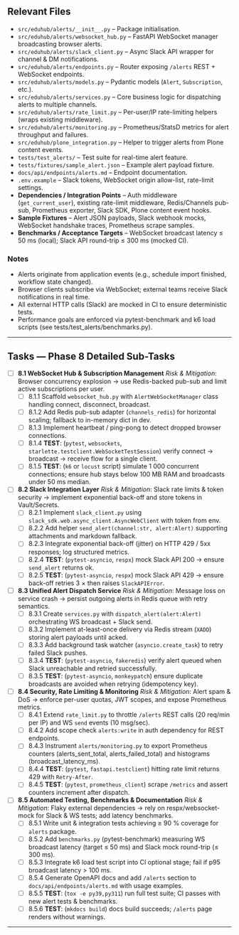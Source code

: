 ## Relevant Files

- `src/eduhub/alerts/__init__.py` – Package initialisation.
- `src/eduhub/alerts/websocket_hub.py` – FastAPI WebSocket manager broadcasting browser alerts.
- `src/eduhub/alerts/slack_client.py` – Async Slack API wrapper for channel & DM notifications.
- `src/eduhub/alerts/endpoints.py` – Router exposing `/alerts` REST + WebSocket endpoints.
- `src/eduhub/alerts/models.py` – Pydantic models (`Alert`, `Subscription`, etc.).
- `src/eduhub/alerts/services.py` – Core business logic for dispatching alerts to multiple channels.
- `src/eduhub/alerts/rate_limit.py` – Per-user/IP rate-limiting helpers (wraps existing middleware).
- `src/eduhub/alerts/monitoring.py` – Prometheus/StatsD metrics for alert throughput and failures.
- `src/eduhub/plone_integration.py` – Helper to trigger alerts from Plone content events.
- `tests/test_alerts/` – Test suite for real-time alert feature.
- `tests/fixtures/sample_alert.json` – Example alert payload fixture.
- `docs/api/endpoints/alerts.md` – Endpoint documentation.
- `.env.example` – Slack tokens, WebSocket origin allow-list, rate-limit settings.
- **Dependencies / Integration Points** – Auth middleware (`get_current_user`), existing rate-limit middleware, Redis/Channels pub-sub, Prometheus exporter, Slack SDK, Plone content event hooks.
- **Sample Fixtures** – Alert JSON payloads, Slack webhook mocks, WebSocket handshake traces, Prometheus scrape samples.
- **Benchmarks / Acceptance Targets** – WebSocket broadcast latency ≤ 50 ms (local); Slack API round-trip ≤ 300 ms (mocked CI).

### Notes

- Alerts originate from application events (e.g., schedule import finished, workflow state changed).
- Browser clients subscribe via WebSocket; external teams receive Slack notifications in real time.
- All external HTTP calls (Slack) are mocked in CI to ensure deterministic tests.
- Performance goals are enforced via pytest-benchmark and k6 load scripts (see tests/test_alerts/benchmarks.py).

---

## Tasks — Phase 8 Detailed Sub-Tasks

- [ ] **8.1 WebSocket Hub & Subscription Management**
  _Risk & Mitigation_: Browser concurrency explosion → use Redis-backed pub-sub and limit active subscriptions per user.
  - [ ] 8.1.1 Scaffold `websocket_hub.py` with `AlertWebSocketManager` class handling connect, disconnect, broadcast.
  - [ ] 8.1.2 Add Redis pub-sub adapter (`channels_redis`) for horizontal scaling; fallback to in-memory dict in dev.
  - [ ] 8.1.3 Implement heartbeat / ping-pong to detect dropped browser connections.
  - [ ] 8.1.4 **TEST**: (`pytest`, `websockets`, `starlette.testclient.WebSocketTestSession`) verify connect → broadcast → receive flow for a single client.
  - [ ] 8.1.5 **TEST**: (`k6` or `locust` script) simulate 1 000 concurrent connections; ensure hub stays below 100 MB RAM and broadcasts under 50 ms median.

- [ ] **8.2 Slack Integration Layer**
  _Risk & Mitigation_: Slack rate limits & token security → implement exponential back-off and store tokens in Vault/Secrets.
  - [ ] 8.2.1 Implement `slack_client.py` using `slack_sdk.web.async_client.AsyncWebClient` with token from env.
  - [ ] 8.2.2 Add helper `send_alert(channel:str, alert:Alert)` supporting attachments and markdown fallback.
  - [ ] 8.2.3 Integrate exponential back-off (jitter) on HTTP 429 / 5xx responses; log structured metrics.
  - [ ] 8.2.4 **TEST**: (`pytest-asyncio`, `respx`) mock Slack API 200 → ensure `send_alert` returns ok.
  - [ ] 8.2.5 **TEST**: (`pytest-asyncio`, `respx`) mock Slack API 429 → ensure back-off retries 3 × then raises `SlackAPIError`.

- [ ] **8.3 Unified Alert Dispatch Service**
  _Risk & Mitigation_: Message loss on service crash → persist outgoing alerts in Redis queue with retry semantics.
  - [ ] 8.3.1 Create `services.py` with `dispatch_alert(alert:Alert)` orchestrating WS broadcast + Slack send.
  - [ ] 8.3.2 Implement at-least-once delivery via Redis stream (`XADD`) storing alert payloads until acked.
  - [ ] 8.3.3 Add background task watcher (`asyncio.create_task`) to retry failed Slack pushes.
  - [ ] 8.3.4 **TEST**: (`pytest-asyncio`, `fakeredis`) verify alert queued when Slack unreachable and retried successfully.
  - [ ] 8.3.5 **TEST**: (`pytest-asyncio`, `monkeypatch`) ensure duplicate broadcasts are avoided when retrying (idempotency key).

- [ ] **8.4 Security, Rate Limiting & Monitoring**
  _Risk & Mitigation_: Alert spam & DoS → enforce per-user quotas, JWT scopes, and expose Prometheus metrics.
  - [ ] 8.4.1 Extend `rate_limit.py` to throttle `/alerts` REST calls (20 req/min per IP) and WS `send` events (10 msg/sec).
  - [ ] 8.4.2 Add scope check `alerts:write` in auth dependency for REST endpoints.
  - [ ] 8.4.3 Instrument `alerts/monitoring.py` to export Prometheus counters (alerts_sent_total, alerts_failed_total) and histograms (broadcast_latency_ms).
  - [ ] 8.4.4 **TEST**: (`pytest`, `fastapi.testclient`) hitting rate limit returns 429 with `Retry-After`.
  - [ ] 8.4.5 **TEST**: (`pytest`, `prometheus_client`) scrape `/metrics` and assert counters increment after dispatch.

- [ ] **8.5 Automated Testing, Benchmarks & Documentation**
  _Risk & Mitigation_: Flaky external dependencies → rely on respx/websocket-mock for Slack & WS tests; add latency benchmarks.
  - [ ] 8.5.1 Write unit & integration tests achieving ≥ 90 % coverage for `alerts` package.
  - [ ] 8.5.2 Add `benchmarks.py` (pytest-benchmark) measuring WS broadcast latency (target ≤ 50 ms) and Slack mock round-trip (≤ 300 ms).
  - [ ] 8.5.3 Integrate k6 load test script into CI optional stage; fail if p95 broadcast latency > 100 ms.
  - [ ] 8.5.4 Generate OpenAPI docs and add `/alerts` section to `docs/api/endpoints/alerts.md` with usage examples.
  - [ ] 8.5.5 **TEST**: (`tox -e py39,py311`) run full test suite; CI passes with new alert tests & benchmarks.
  - [ ] 8.5.6 **TEST**: (`mkdocs build`) docs build succeeds; `/alerts` page renders without warnings.

---
